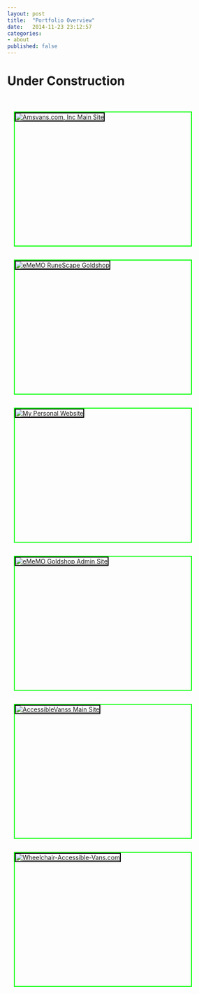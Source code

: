 ```yaml
---
layout: post
title:  "Portfolio Overview"
date:   2014-11-23 23:12:57
categories:
- about
published: false
---
```


  <p></p>
  <h1>Under Construction</h1>
  <br>
  <style>
    .website-thumbnail {
      border: 2px solid black;
    }
    .thumbnail-wrapper {
      border: 2px solid lime;
      width: 404px;
      height: 304px;
      float: left;
      margin-left: 15px;
      margin-right: 15px;
      margin-bottom: 30px;
    }
  </style>
  <br>
  <div class="thumbnail-wrapper">
  <a href="http://www.amsvans.com/">
  <img title="Amsvans.com, Inc Main Site" src="/static/images/originals/amsvans-thumb.png" class="website-thumbnail">
  </a>
  </div>
  <div class="thumbnail-wrapper">
  <a href="http://www.kentheprogrammer.com/portfolio_redesigned_sm_goldshop/goldshop.php">
  <img title="eMeMO RuneScape Goldshop" src="/static/images/originals/smokin-goldshop-current-thumb.png" class="website-thumbnail">
  </a>
  </div>
  <div class="thumbnail-wrapper"><a href="http://www.ken-the-programmer.com/">
  <img title="My Personal Website" src="/static/images/originals/homepage-thumb.png" class="website-thumbnail"></a></div> <div class="thumbnail-wrapper"><a href="https://smokin-goldshop.appspot.com"><img title="eMeMO Goldshop Admin Site" src="/static/images/originals/smokin-portal-thumb.png" class="website-thumbnail"></a></div> <div class="thumbnail-wrapper"><a href="http://www.accessiblevanss.com/"><img title="AccessibleVanss Main Site" src="/static/images/originals/accessiblevanss-thumb.png" class="website-thumbnail"></a></div> <div class="thumbnail-wrapper"><a href="http://www.wheelchair-accessible-vans.com/"><img title="Wheelchair-Accessible-Vans.com" src="/static/images/originals/wavans-thumb.png" class="website-thumbnail"></a></div>
